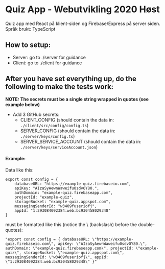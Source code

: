 # Quiz App - Webutvikling 2020 Høst

Quiz app med React på klient-siden og Firebase/Express på server siden.
Språk brukt: TypeScript

## How to setup:
- Server: go to ./server for guidance
- Client: go to ./client for guidance

## After you have set everything up, do the following to make the tests work:

__NOTE: The secrets must be a single string wrapped in quotes (see example below)__

- Add 3 GitHub secrets:
    - CLIENT_CONFIG (should contain the data in: `./client/src/config/config.ts`)
    - SERVER_CONFIG (should contain the data in: `./server/keys/config.ts`)
    - SERVER_SERVICE_ACCOUNT  (should contain the data in: `./server/keys/serviceAccount.json`)


#### Example:
Data like this: 

```
export const config = {
    databaseURL: "https://example-quiz.firebaseio.com",
    apiKey: "AIzaSyAewnWaweifu0sdvOY80.",
    authDomain: "example-quiz.firebaseapp.com",
    projectId: "example-quiz",
    storageBucket: "example-quiz.appspot.com",
    messagingSenderId: "w3409fuseriofj",
    appId: "1:293084092384:web:bc930458029348"
}
```

must be formatted like this (notice the \ (backslash) before the double-quotes):

```
"export const config = { databaseURL: \"https://example-quiz.firebaseio.com\", apiKey: \"AIzaSyAewnWaweifu0sdvOY80.\", authDomain: \"example-quiz.firebaseapp.com\", projectId: \"example-quiz\", storageBucket: \"example-quiz.appspot.com\", messagingSenderId: \"w3409fuseriofj\", appId: \"1:293084092384:web:bc930458029348\" }"
```
